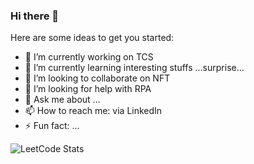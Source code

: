 ### Hi there 👋

Here are some ideas to get you started:

- 🔭 I’m currently working on TCS
- 🌱 I’m currently learning interesting stuffs ...surprise...
- 👯 I’m looking to collaborate on NFT
- 🤔 I’m looking for help with RPA
- 💬 Ask me about ...
- 📫 How to reach me: via LinkedIn
- ⚡ Fun fact: ...

![LeetCode Stats](https://leetcode.card.workers.dev/sundarelavarasan?theme=dark&font=milonga&extension=null)
